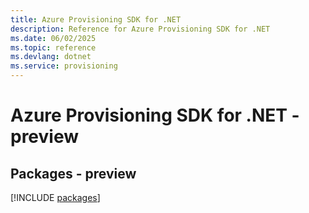 ```yaml
---
title: Azure Provisioning SDK for .NET
description: Reference for Azure Provisioning SDK for .NET
ms.date: 06/02/2025
ms.topic: reference
ms.devlang: dotnet
ms.service: provisioning
---
```

# Azure Provisioning SDK for .NET - preview
## Packages - preview
[!INCLUDE [packages](provisioning-index.md)]